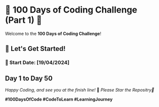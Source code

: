 # 🚀 100 Days of Coding Challenge (Part 1) 🚀


Welcome to the **100 Days of Coding Challenge**!

## 💪 Let's Get Started!

### 📅 Start Date: [19/04/2024] 
##       Day 1 to Day 50
 
*Happy Coding, and see you at the finish line!* 🏁
*Please Star the Repositry🌟*

**#100DaysOfCode #CodeToLearn #LearningJourney**

